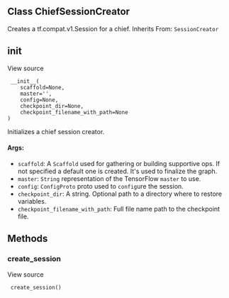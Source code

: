 ## Class ChiefSessionCreator
Creates a tf.compat.v1.Session for a chief.
Inherits From: `SessionCreator`
## __init__
View source

```
 __init__(
    scaffold=None,
    master='',
    config=None,
    checkpoint_dir=None,
    checkpoint_filename_with_path=None
)
```
Initializes a chief session creator.
#### Args:
- `scaffold`: A `Scaffold` used for gathering or building supportive ops. If not specified a default one is created. It's used to finalize the graph.
- `master`: `String` representation of the TensorFlow `master` to use.
- `config`: `ConfigProto` proto used to `config`ure the session.
- `checkpoint_dir`: A string. Optional path to a directory where to restore variables.
- `checkpoint_filename_with_path`: Full file name path to the checkpoint file.
## Methods
### create_session
View source

```
 create_session()
```
